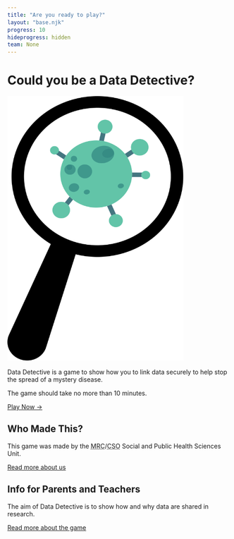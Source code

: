 ```yaml
---
title: "Are you ready to play?"
layout: "base.njk"
progress: 10
hideprogress: hidden
team: None
---
```



# Could you be a Data Detective?

<div class="two-column-home mb2">
  <div class="mb1 grid-column-2">
    <img class="bug" width="400px" height="600px" src="/img/bug.svg" alt="Newspaper showing crisis">
  </div>

  <div class="grid-column-1">

Data Detective is a game to show how you to link data securely to help stop the spread of a mystery disease.

The game should take no more than 10 minutes.


<a class="btn" href="/play">Play Now &rarr;</a>

  </div>
</div>


<div class=" mt1 grid grid-md-2 grid-column-gap-2">

<div class="text-container mb1">

## Who Made This?

This game was made by the <abbr title="Medical Research Council">MRC</abbr>/<abbr title="Chief Science Officer">CSO</abbr> Social and Public Health Sciences Unit.

<a target="_blank" href="https://www.gla.ac.uk/researchinstitutes/healthwellbeing/research/mrccsosocialandpublichealthsciencesunit/">Read more about us</a>



</div>

<div class="text-container mb1">

## Info for Parents and Teachers

The aim of Data Detective is to show how and why data are shared in research.

<a href="/about/">Read more about the game </a>

</div>

</div>

